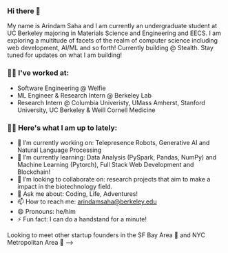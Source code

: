 ### Hi there 👋

My name is Arindam Saha and I am currently an undergraduate student at UC Berkeley majoring in Materials Science and Engineering and EECS. I am exploring a multitude of facets of the realm of computer science including web development, AI/ML and so forth! Currently building @ Stealth. Stay tuned for updates on what I am building!

### 👨‍🔬 I've worked at:

- Software Engineering @ Welfie
- ML Engineer & Research Intern @ Berkeley Lab
- Research Intern @ Columbia Univeristy, UMass Amherst, Stanford University, UC Berkeley & Weill Cornell Medicine

### 👨‍💻 Here's what I am up to lately:

- 🔭 I’m currently working on: Telepresence Robots, Generative AI and Natural Language Processing 
- 🌱 I’m currently learning: Data Analysis (PySpark, Pandas, NumPy) and Machine Learning (Pytorch), Full Stack Web Development and Blockchain!
- 👯 I’m looking to collaborate on: research projects that aim to make a impact in the biotechnology field.
- 💬 Ask me about: Coding, Life, Adventures!
- 📫 How to reach me: arindamsaha@berkeley.edu
- 😄 Pronouns: he/him
- ⚡ Fun fact: I can do a handstand for a minute!

Looking to meet other startup founders in the SF Bay Area 🌊 and NYC Metropolitan Area 🌆
-->


<!--
**arindamsaha282/arindamsaha282** is a ✨ _special_ ✨ repository because its `README.md` (this file) appears on your GitHub profile.

### My name is Arindam Saha and I am currently an undergraduate student at UC Berkeley majoring in Materials Science and Engineering and EECS. I am exploring a multitude of facets of the realm of computer science including web development, AI/ML and so forth! Feel free to explore some project's I've been working on the past couple of years!


